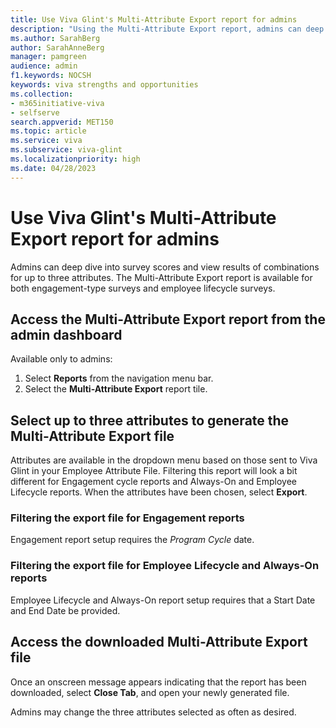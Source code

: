 ```yaml
---
title: Use Viva Glint's Multi-Attribute Export report for admins 
description: "Using the Multi-Attribute Export report, admins can deep dive into survey scores and view results of combinations for up to three attributes."
ms.author: SarahBerg
author: SarahAnneBerg
manager: pamgreen
audience: admin
f1.keywords: NOCSH
keywords: viva strengths and opportunities
ms.collection:  
- m365initiative-viva
- selfserve 
search.appverid: MET150 
ms.topic: article
ms.service: viva
ms.subservice: viva-glint
ms.localizationpriority: high
ms.date: 04/28/2023
---
```


# Use Viva Glint's Multi-Attribute Export report for admins 

Admins can deep dive into survey scores and view results of combinations for up to three attributes. The Multi-Attribute Export report is available for both engagement-type surveys and employee lifecycle surveys. 


## Access the Multi-Attribute Export report from the admin dashboard 

Available only to admins: 

1. Select **Reports** from the navigation menu bar.
2. Select the **Multi-Attribute Export** report tile. 

## Select up to three attributes to generate the Multi-Attribute Export file 

Attributes are available in the dropdown menu based on those sent to Viva Glint in your Employee Attribute File. Filtering this report will look a bit different for Engagement cycle reports and Always-On and Employee Lifecycle reports. When the attributes have been chosen, select **Export**.

### Filtering the export file for Engagement reports

Engagement report setup requires the *Program Cycle* date.  

### Filtering the export file for Employee Lifecycle and Always-On reports 

Employee Lifecycle and Always-On report setup requires that a Start Date and End Date be provided. 

## Access the downloaded Multi-Attribute Export file 

Once an onscreen message appears indicating that the report has been downloaded, select **Close Tab**, and open your newly generated file. 

Admins may change the three attributes selected as often as desired.  